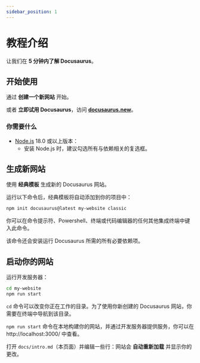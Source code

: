 ```yaml
---
sidebar_position: 1
---
```


# 教程介绍

让我们在 **5 分钟内了解 Docusaurus**。

## 开始使用

通过 **创建一个新网站** 开始。

或者 **立即试用 Docusaurus**，访问 **[docusaurus.new](https://docusaurus.new)**。

### 你需要什么

- [Node.js](https://nodejs.org/en/download/) 18.0 或以上版本：
  - 安装 Node.js 时，建议勾选所有与依赖相关的复选框。

## 生成新网站

使用 **经典模板** 生成新的 Docusaurus 网站。

运行以下命令后，经典模板将自动添加到你的项目中：

```bash
npm init docusaurus@latest my-website classic
```

你可以在命令提示符、Powershell、终端或代码编辑器的任何其他集成终端中键入此命令。

该命令还会安装运行 Docusaurus 所需的所有必要依赖项。

## 启动你的网站

运行开发服务器：

```bash
cd my-website
npm run start
```

`cd` 命令可以改变你正在工作的目录。为了使用你新创建的 Docusaurus 网站，你需要在终端中导航到该目录。

`npm run start` 命令在本地构建你的网站，并通过开发服务器提供服务，你可以在 http://localhost:3000/ 中查看。

打开 `docs/intro.md`（本页面）并编辑一些行：网站会 **自动重新加载** 并显示你的更改。
